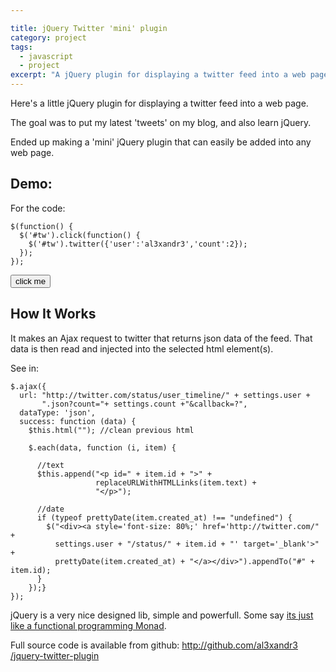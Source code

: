 ```yaml
--- 

title: jQuery Twitter 'mini' plugin
category: project
tags:
  - javascript
  - project
excerpt: "A jQuery plugin for displaying a twitter feed into a web page"
---
```


Here's a little jQuery plugin for displaying a twitter feed into a web page.

The goal was to put my latest 'tweets' on my blog, and also learn jQuery.

Ended up making a 'mini' jQuery plugin that can easily be added into any web
page.

## Demo:

For the code:
    
    $(function() {
      $('#tw').click(function() {
        $('#tw').twitter({'user':'al3xandr3','count':2});
      });
    });
    
<script src="//ajax.googleapis.com/ajax/libs/jquery/1.7.2/jquery.min.js"></script>
<script type="text/javascript" src="/js/twitter.js"></script>
<script type="text/javascript">
$(function() {
  $('#tw2').click(function() {
    $('#tw2').twitter({'user':'al3xandr3','count':2});
  });
});
</script>
<p id="tw2"><button>click me</button></p>

## How It Works

It makes an Ajax request to twitter that returns json data of the feed. That
data is then read and injected into the selected html element(s).

See in:
    
    $.ajax({
      url: "http://twitter.com/status/user_timeline/" + settings.user + 
           ".json?count="+ settings.count +"&callback=?",
      dataType: 'json',
      success: function (data) {
        $this.html(""); //clean previous html
        
        $.each(data, function (i, item) {
          
          //text
          $this.append("<p id=" + item.id + ">" + 
                       replaceURLWithHTMLLinks(item.text) + 
                       "</p>");
    
          //date
          if (typeof prettyDate(item.created_at) !== "undefined") {       
            $("<div><a style='font-size: 80%;' href='http://twitter.com/" +
              settings.user + "/status/" + item.id + "' target='_blank'>" +
              prettyDate(item.created_at) + "</a></div>").appendTo("#" + item.id);
          }
        });}
    });
    

jQuery is a very nice designed lib, simple and powerfull. Some say [its just
like a functional programming Monad][1].

Full source code is available from github: [http://github.com/al3xandr3
/jquery-twitter-plugin][2]

   [1]: http://importantshock.wordpress.com/2009/01/18/jquery-is-a-monad/
   [2]: http://github.com/al3xandr3/jquery-twitter-plugin

